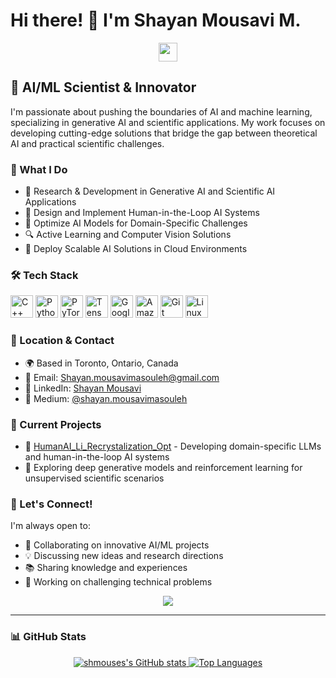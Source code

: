 # Hi there! 👋 I'm Shayan Mousavi M.

<div align="center">
  <img src="https://user-images.githubusercontent.com/18350557/176309783-0785949b-9127-417c-8b55-ab5a4333674e.gif" width="30px" height="30px" />
</div>

## 🎯 AI/ML Scientist & Innovator

I'm passionate about pushing the boundaries of AI and machine learning, specializing in generative AI and scientific applications. My work focuses on developing cutting-edge solutions that bridge the gap between theoretical AI and practical scientific challenges.

### 🌟 What I Do

- 🔬 Research & Development in Generative AI and Scientific AI Applications
- 🧠 Design and Implement Human-in-the-Loop AI Systems
- 🎯 Optimize AI Models for Domain-Specific Challenges
- 🔍 Active Learning and Computer Vision Solutions
- 🚀 Deploy Scalable AI Solutions in Cloud Environments

### 🛠️ Tech Stack

<p align="left">
<a href="https://docs.microsoft.com/en-us/cpp/?view=msvc-170" target="_blank" rel="noreferrer"><img src="https://raw.githubusercontent.com/danielcranney/readme-generator/main/public/icons/skills/cplusplus-colored.svg" width="36" height="36" alt="C++" /></a>
<a href="https://www.python.org/" target="_blank" rel="noreferrer"><img src="https://raw.githubusercontent.com/danielcranney/readme-generator/main/public/icons/skills/python-colored.svg" width="36" height="36" alt="Python" /></a>
<a href="https://pytorch.org/" target="_blank" rel="noreferrer"><img src="https://raw.githubusercontent.com/danielcranney/readme-generator/main/public/icons/skills/pytorch-colored.svg" width="36" height="36" alt="PyTorch" /></a>
<a href="https://www.tensorflow.org/" target="_blank" rel="noreferrer"><img src="https://raw.githubusercontent.com/danielcranney/readme-generator/main/public/icons/skills/tensorflow-colored.svg" width="36" height="36" alt="TensorFlow" /></a>
<a href="https://cloud.google.com/" target="_blank" rel="noreferrer"><img src="https://raw.githubusercontent.com/danielcranney/readme-generator/main/public/icons/skills/googlecloud-colored.svg" width="36" height="36" alt="Google Cloud" /></a>
<a href="https://aws.amazon.com" target="_blank" rel="noreferrer"><img src="https://raw.githubusercontent.com/danielcranney/readme-generator/main/public/icons/skills/aws-colored.svg" width="36" height="36" alt="Amazon Web Services" /></a>
<a href="https://git-scm.com/" target="_blank" rel="noreferrer"><img src="https://raw.githubusercontent.com/danielcranney/readme-generator/main/public/icons/skills/git-colored.svg" width="36" height="36" alt="Git" /></a>
<a href="https://www.linux.org" target="_blank" rel="noreferrer"><img src="https://raw.githubusercontent.com/danielcranney/readme-generator/main/public/icons/skills/linux-colored.svg" width="36" height="36" alt="Linux" /></a>
</p>

### 📍 Location & Contact

- 🌍 Based in Toronto, Ontario, Canada
- 📧 Email: [Shayan.mousavimasouleh@gmail.com](mailto:Shayan.mousavimasouleh@gmail.com)
- 🔗 LinkedIn: [Shayan Mousavi](https://www.linkedin.com/in/shayan-mousavi-ai/)
- 📝 Medium: [@shayan.mousavimasouleh](http://www.medium.com/@shayan.mousavimasouleh)

### 🚀 Current Projects

- 🔬 [HumanAI_Li_Recrystalization_Opt](http://https://github.com/shmouses/HumanAI_Li_Recrystalization_Opt) - Developing domain-specific LLMs and human-in-the-loop AI systems
- 🧠 Exploring deep generative models and reinforcement learning for unsupervised scientific scenarios

### 🤝 Let's Connect!

I'm always open to:
- 🤝 Collaborating on innovative AI/ML projects
- 💡 Discussing new ideas and research directions
- 📚 Sharing knowledge and experiences
- 🎯 Working on challenging technical problems

<div align="center">
  <a href="https://www.github.com/shmouses" target="_blank" rel="noreferrer">
    <img src="https://img.shields.io/github/followers/shmouses?logo=github&style=for-the-badge&color=0891b2&labelColor=1c1917" />
  </a>
</div>

---

### 📊 GitHub Stats

<div align="center">
  <a href="http://www.github.com/shmouses">
    <img src="https://github-readme-stats.vercel.app/api?username=shmouses&show_icons=true&hide=&count_private=true&title_color=0891b2&text_color=ffffff&icon_color=0891b2&bg_color=1c1917&hide_border=true&show_icons=true" alt="shmouses's GitHub stats" />
  </a>
  <a href="https://github.com/shmouses" align="center">
    <img src="https://github-readme-stats.vercel.app/api/top-langs/?username=shmouses&langs_count=10&title_color=0891b2&text_color=ffffff&icon_color=0891b2&bg_color=1c1917&hide_border=true&locale=en&custom_title=Top%20%Languages" alt="Top Languages" />
  </a>
</div>
